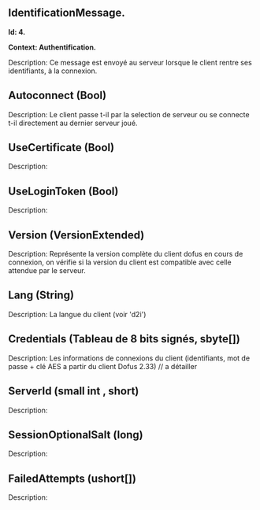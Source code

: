 ## IdentificationMessage.
<b>
Id: 4.

Context: Authentification.
</b>

Description: Ce message est envoyé au serveur lorsque le client rentre ses identifiants, à la connexion.

<p>

## Autoconnect (Bool)
Description: Le client passe t-il par la selection de serveur ou se connecte t-il directement au dernier serveur joué.

## UseCertificate (Bool)
Description: 

## UseLoginToken (Bool)
Description:

## Version (VersionExtended)
Description: Représente la version complète du client dofus en cours de connexion, on vérifie si la version du client est compatible avec celle attendue par le serveur.

## Lang (String)
Description: La langue du client (voir 'd2i')

## Credentials (Tableau de 8 bits signés, sbyte[])
Description: Les informations de connexions du client (identifiants, mot de passe + clé AES a partir du client Dofus 2.33) // a détailler

## ServerId (small int , short)
Description:

## SessionOptionalSalt (long)
Description:

## FailedAttempts (ushort[])
Description:
